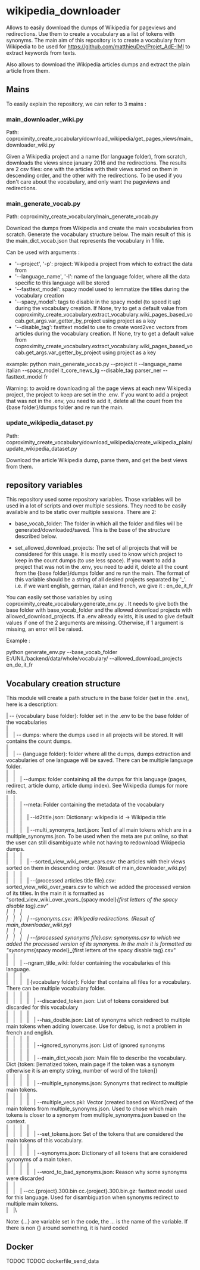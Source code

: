# wikipedia_downloader

Allows to easily download the dumps of Wikipedia for pageviews and redirections. Use them to create a vocabulary as a list of tokens with synonyms. The main aim of this repository is to create a vocabulary from Wikipedia to be used for https://github.com/matthieuDev/Projet_AdE-IMI to extract keywords from texts.  

Also allows to download the Wikipedia articles dumps and extract the plain article from them.


## Mains

To easily explain the repository, we can refer to 3 mains :

### main_downloader_wiki.py 

Path: coproximity_create_vocabulary/download_wikipedia/get_pages_views/main_downloader_wiki.py

Given a Wikipedia project and a name (for language folder), from scratch, downloads the views since january 2016 and the redirections. The results are 2 csv files: one with the articles with their views sorted on them in descending order, and the other with the redirections. To be used if you don't care about the vocabulary, and only want the pageviews and redirections.

### main_generate_vocab.py

Path: coproximity_create_vocabulary/main_generate_vocab.py

Download the dumps from Wikipedia and create the main vocabularies from scratch. Generate the vocabulary structure below. The main result of this is the main_dict_vocab.json that represents the vocabulary in 1 file.

Can be used with arguments :

- '--project', '-p': project: Wikipedia project from which to extract the data from
- '--language_name', '-l': name of the language folder, where all the data specific to this language will be stored
- '--fasttext_model': spacy model used to lemmatize the titles during the vocabulary creation
- '--spacy_model': tags to disable in the spacy model (to speed it up) during the vocabulary creation. If None, try to get a default value from 
    coproximity_create_vocabulary.extract_vocabulary.wiki_pages_based_vocab.get_args.var_getter_by_project using project as a key
- '--disable_tag': fasttext model to use to create word2vec vectors from articles during the vocabulary creation. If None, try to get a default value from coproximity_create_vocabulary.extract_vocabulary.wiki_pages_based_vocab.get_args.var_getter_by_project using project as a key

example:  python main_generate_vocab.py --project it --language_name italian --spacy_model it_core_news_lg --disable_tag parser_ner --fasttext_model fr

Warning: to avoid re downloading all the page views at each new Wikipedia project, the project to keep are set in the .env. If you want to add a project that was not in the .env, you need to add it, delete all the count from the {base folder}/dumps folder and re run the main. 

### update_wikipedia_dataset.py

Path: coproximity_create_vocabulary/download_wikipedia/create_wikipedia_plain/update_wikipedia_dataset.py

Download the article Wikipedia dump, parse them, and get the best views from them.

## repository variables

This repository used some repository variables. Those variables will be used in a lot of scripts and over multiple sessions. They need to be easily available and to be static over multiple sessions. There are 2:

- base_vocab_folder: The folder in which all the folder and files will be generated/downloaded/saved. This is the base of the structure described below. 

- set_allowed_download_projects: The set of all projects that will be considered for this usage. It is mostly used to know which project to keep in the count dumps (to use less space). If you want to add a project that was not in the .env, you need to add it, delete all the count from the {base folder}/dumps folder and re run the main. The format of this variable should be a string of all desired projects separated by '_'. i.e. if we want english, german, italian and french, we give it : en_de_it_fr 

You can easily set those variables by using coproximity_create_vocabulary.generate_env.py . It needs to give both the base folder with base_vocab_folder and the allowed download projects with allowed_download_projects.
If a .env already exists, it is used to give default values if one of the 2 arguments are missing. Otherwise, if 1 argument is missing, an error will be raised.

Example :

python generate_env.py --base_vocab_folder E:/UNIL/backend/data/whole/vocabulary/ --allowed_download_projects en_de_it_fr


## Vocabulary creation structure

This module will create a path structure in the base folder (set in the .env), here is a description:

| -- {vocabulary base folder}: folder set in the .env to be the base folder of the vocabularies\
|\
|&emsp;| -- dumps: where the dumps used in all projects will be stored. It will contains the count dumps.\
|\
|&emsp;| -- {language folder}: folder where all the dumps, dumps extraction and vocabularies of one language will be saved. There can be multiple language folder.\
|&emsp;|\
|&emsp;|&emsp;| --dumps: folder containing all the dumps for this language (pages, redirect, article dump, article dump index). See Wikipedia dumps for more info.\
|&emsp;|\
|&emsp;|&emsp;| --meta: Folder containing the metadata of the vocabulary\
|&emsp;|&emsp;|\
|&emsp;|&emsp;|&emsp;| --id2title.json: Dictionary: wikipedia id -> Wikipedia title\
|&emsp;|&emsp;|\
|&emsp;|&emsp;|&emsp;| --multi_synonyms_text.json: Text of all main tokens which are in a multiple_synonyms.json. To be used when the meta are put online, so that the user can still disambiguate while not having to redownload Wikipedia dumps.\
|&emsp;|&emsp;|\
|&emsp;|&emsp;|&emsp;| --sorted_view_wiki_over_years.csv: the articles with their views sorted on them in descending order. (Result of main_downloader_wiki.py)\
|&emsp;|&emsp;|\
|&emsp;|&emsp;|&emsp;| --{processed articles title file}.csv: sorted_view_wiki_over_years.csv to which we added the processed version of its titles. In the main it is formatted as "sorted_view_wiki_over_years_{spacy model}_{first letters of the spacy disable tag}.csv"\
|&emsp;|&emsp;|\
|&emsp;|&emsp;|&emsp;| --synonyms.csv: Wikipedia redirections. (Result of main_downloader_wiki.py)\
|&emsp;|&emsp;|\
|&emsp;|&emsp;|&emsp;| --{processed synonyms file}.csv: synonyms.csv to which we added the processed version of its synonyms. In the main it is formatted as "synonyms_{spacy model}_{first letters of the spacy disable tag}.csv"\
|&emsp;|\
|&emsp;|&emsp;| --ngram_title_wiki: folder containing the vocabularies of this language.\
|&emsp;|&emsp;| \
|&emsp;|&emsp;|&emsp;| {vocabulary folder}: Folder that contains all files for a vocabulary. There can be multiple vocabulary folder.\
|&emsp;|&emsp;|&emsp;|\
|&emsp;|&emsp;|&emsp;|&emsp;| --discarded_token.json: List of tokens considered but discarded for this vocabulary\
|&emsp;|&emsp;|&emsp;|\
|&emsp;|&emsp;|&emsp;|&emsp;| --has_double.json: List of synonyms which redirect to multiple main tokens when adding lowercase. Use for debug, is not a problem in french and english.\
|&emsp;|&emsp;|&emsp;|\
|&emsp;|&emsp;|&emsp;|&emsp;| --ignored_synonyms.json: List of ignored synonyms\
|&emsp;|&emsp;|&emsp;|\
|&emsp;|&emsp;|&emsp;|&emsp;| --main_dict_vocab.json: Main file to describe the vocabulary. Dict {token: [lematized token, main page if the token was a synonym otherwise it is an empty string, number of word of the token]}\
|&emsp;|&emsp;|&emsp;|\
|&emsp;|&emsp;|&emsp;|&emsp;| --multiple_synonyms.json: Synonyms that redirect to multiple main tokens.\
|&emsp;|&emsp;|&emsp;|\
|&emsp;|&emsp;|&emsp;|&emsp;| --multiple_vecs.pkl: Vector (created based on Word2vec) of the main tokens from multiple_synonyms.json. Used to chose which main tokens is closer to a synonym from multiple_synonyms.json based on the context.\
|&emsp;|&emsp;|&emsp;|\
|&emsp;|&emsp;|&emsp;|&emsp;| --set_tokens.json: Set of the tokens that are considered the main tokens of this vocabulary.\
|&emsp;|&emsp;|&emsp;|\
|&emsp;|&emsp;|&emsp;|&emsp;| --synonyms.json: Dictionary of all tokens that are considered synonyms of a main token.\
|&emsp;|&emsp;|&emsp;|\
|&emsp;|&emsp;|&emsp;|&emsp;| --word_to_bad_synonyms.json: Reason why some synonyms were discarded\
|&emsp;|\
|&emsp;|&emsp;| --cc.{project}.300.bin cc.{project}.300.bin.gz: fasttext model used for this language. Used for disambiguation when synonyms redirect to multiple main tokens.\
|&emsp;|\


Note: {...} are variable set in the code, the ... is the name of the variable. If there is non {} around something, it is hard coded

## Docker 

TODOC
TODOC dockerfile_send_data